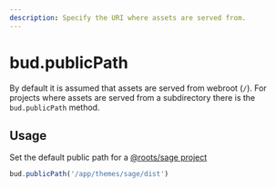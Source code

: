 ```yaml
---
description: Specify the URI where assets are served from.
---
```


# bud.publicPath

By default it is assumed that assets are served from webroot (`/`). For projects where assets are served from a subdirectory there is the `bud.publicPath` method.

## Usage

Set the default public path for a [@roots/sage project](https://github.com/roots/sage)

```js
bud.publicPath('/app/themes/sage/dist')
```
